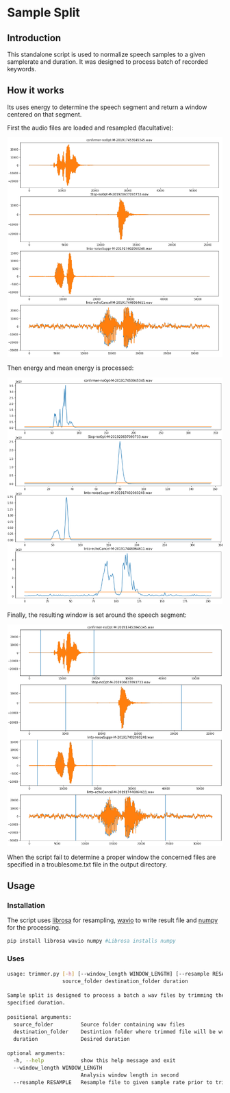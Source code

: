 # Sample Split

## Introduction

This standalone script is used to normalize speech samples to a given samplerate and duration.
It was designed to process batch of recorded keywords.

## How it works

Its uses energy to determine the speech segment and return a window centered on that segment.

First the audio files are loaded and resampled (facultative):

![alt text](.imgs/input_audio.png)

Then energy and mean energy is processed:

![alt text](.imgs/energy-th.png)

Finally, the resulting window is set around the speech segment:

![alt text](.imgs/windowing.png)

When the script fail to determine a proper window the concerned files are specified in a troublesome.txt file in the output directory.

## Usage

### Installation

The script uses [librosa](https://librosa.github.io/librosa/) for resampling, [wavio](https://github.com/WarrenWeckesser/wavio) to write result file and [numpy](https://github.com/numpy/numpy) for the processing.

```python
pip install librosa wavio numpy #Librosa installs numpy
```

### Uses

```bash
usage: trimmer.py [-h] [--window_length WINDOW_LENGTH] [--resample RESAMPLE]
                  source_folder destination_folder duration

Sample split is designed to process a batch a wav files by trimming them to a
specified duration.

positional arguments:
  source_folder         Source folder containing wav files
  destination_folder    Destintion folder where trimmed file will be written
  duration              Desired duration

optional arguments:
  -h, --help            show this help message and exit
  --window_length WINDOW_LENGTH
                        Analysis window length in second
  --resample RESAMPLE   Resample file to given sample rate prior to trimming
```
